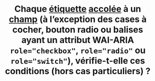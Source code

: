 ---
title: Chaque [étiquette](#etiquette-de-champ-de-formulaire) [accolée](#accoles-etiquette-et-champ-accoles) à un [champ](#champ-de-saisie-de-formulaire) (à l’exception des cases à cocher, bouton radio ou balises ayant un attribut WAI-ARIA `role="checkbox"`, `role="radio"` ou `role="switch"`), vérifie-t-elle ces conditions (hors cas particuliers) ?
steps:
- L’étiquette est visuellement [accolée](#accoles-etiquette-et-champ-accoles) immédiatement au-dessus ou à gauche du [champ de formulaire](#champ-de-saisie-de-formulaire) lorsque le sens de lecture de la langue de l’étiquette est de gauche à droite ;
- L’étiquette est visuellement [accolée](#accoles-etiquette-et-champ-accoles) immédiatement au-dessus ou à droite du [champ de formulaire](#champ-de-saisie-de-formulaire) lorsque le sens de lecture de la langue de l’étiquette est de droite à gauche.
---